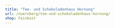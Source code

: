 ```yaml
---
title: "Tee- und Schokoladenhaus Hornung"
url: /nuernberg/tee-und-schokoladenhaus-hornung/
shop: Feinkost
---
```

